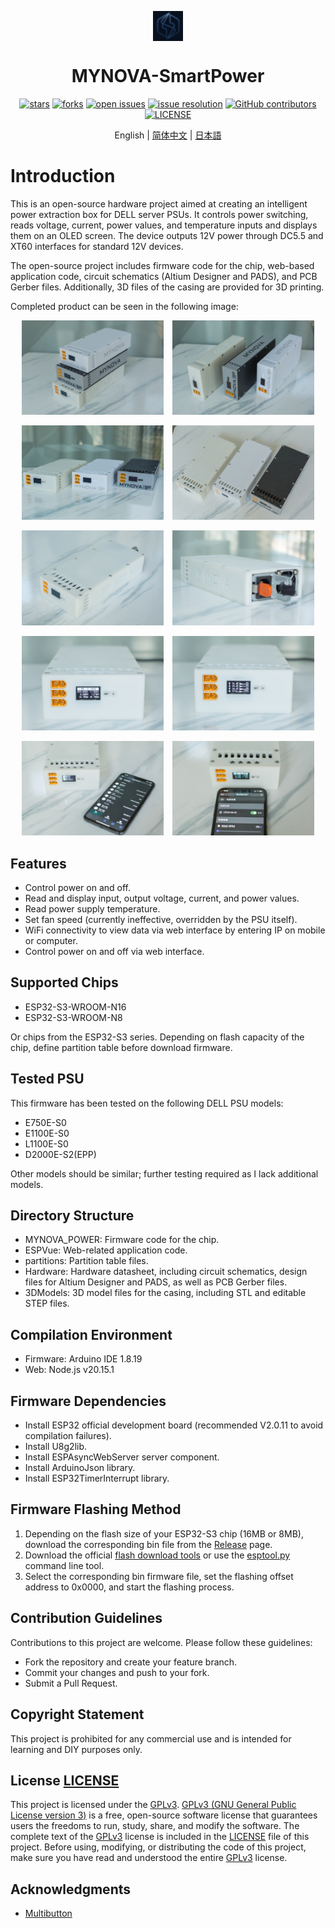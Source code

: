 <div id="top">
<p align="center">
  <img src="images/icon.png" width="48px" style="vertical-align:middle;display: inline-block;">

  <h1 align="center">MYNOVA-SmartPower</h1>
</p>
</div>
<div align="center">

[![stars](https://img.shields.io/github/stars/Tomosawa/MYNOVA-SmartPower.svg)](https://github.com/Tomosawa/MYNOVA-SmartPower)
[![forks](https://img.shields.io/github/forks/Tomosawa/MYNOVA-SmartPower.svg)](https://github.com/Tomosawa/MYNOVA-SmartPower)
[![open issues](https://img.shields.io/github/issues-raw/Tomosawa/MYNOVA-SmartPower.svg)](https://github.com/Tomosawa/MYNOVA-SmartPower/issues)
[![issue resolution](https://img.shields.io/github/issues-closed-raw/Tomosawa/MYNOVA-SmartPower.svg)](https://github.com/Tomosawa/MYNOVA-SmartPower/issues)
[![GitHub contributors](https://img.shields.io/github/contributors/Tomosawa/MYNOVA-SmartPower)](https://github.com/Tomosawa/MYNOVA-SmartPower/graphs/contributors)
[![LICENSE](https://img.shields.io/github/license/Tomosawa/MYNOVA-SmartPower)](https://github.com/Tomosawa/MYNOVA-SmartPower/blob/master/LICENSE)

English | [简体中文](README_zh-CN.md) | [日本語](README_ja-JP.md)

</div>

# Introduction

This is an open-source hardware project aimed at creating an intelligent power extraction box for DELL server PSUs. It controls power switching, reads voltage, current, power values, and temperature inputs and displays them on an OLED screen. The device outputs 12V power through DC5.5 and XT60 interfaces for standard 12V devices.

The open-source project includes firmware code for the chip, web-based application code, circuit schematics (Altium Designer and PADS), and PCB Gerber files. Additionally, 3D files of the casing are provided for 3D printing.


Completed product can be seen in the following image:

<center>

<p float="left">
  <img src="images/7.jpg" alt="Image 1" width="45%" style="margin-right:10px;"/>
  <img src="images/8.jpg" alt="Image 2" width="45%" />
</p>
<p float="left">
  <img src="images/9.jpg" alt="Image 1" width="45%" style="margin-right:10px;"/>
  <img src="images/10.jpg" alt="Image 2" width="45%" />
</p>
<p float="left">
  <img src="images/1.jpg" alt="Image 1" width="45%" style="margin-right:10px;"/>
  <img src="images/2.jpg" alt="Image 2" width="45%" />
</p>
<p float="left">
  <img src="images/3.jpg" alt="Image 1" width="45%" style="margin-right:10px;"/>
  <img src="images/4.jpg" alt="Image 2" width="45%" />
</p>
<p float="left">
  <img src="images/5.jpg" alt="Image 1" width="45%" style="margin-right:10px;"/>
  <img src="images/6.jpg" alt="Image 2" width="45%" />
</p>

</center>

## Features

- Control power on and off.
- Read and display input, output voltage, current, and power values.
- Read power supply temperature.
- Set fan speed (currently ineffective, overridden by the PSU itself).
- WiFi connectivity to view data via web interface by entering IP on mobile or computer.
- Control power on and off via web interface.

## Supported Chips

- ESP32-S3-WROOM-N16
- ESP32-S3-WROOM-N8

Or chips from the ESP32-S3 series. Depending on flash capacity of the chip, define partition table before download firmware.

## Tested PSU

This firmware has been tested on the following DELL PSU models:
- E750E-S0
- E1100E-S0
- L1100E-S0
- D2000E-S2(EPP)

Other models should be similar; further testing required as I lack additional models.

## Directory Structure

- MYNOVA_POWER: Firmware code for the chip.
- ESPVue: Web-related application code.
- partitions: Partition table files.
- Hardware: Hardware datasheet, including circuit schematics, design files for Altium Designer and PADS, as well as PCB Gerber files.
- 3DModels: 3D model files for the casing, including STL and editable STEP files.

## Compilation Environment

- Firmware: Arduino IDE 1.8.19
- Web: Node.js v20.15.1

## Firmware Dependencies

- Install ESP32 official development board (recommended V2.0.11 to avoid compilation failures).
- Install U8g2lib.
- Install ESPAsyncWebServer server component.
- Install ArduinoJson library.
- Install ESP32TimerInterrupt library.

## Firmware Flashing Method

1. Depending on the flash size of your ESP32-S3 chip (16MB or 8MB), download the corresponding bin file from the [Release](https://github.com/Tomosawa/MYNOVA-SmartPower/releases) page.
2. Download the official [flash download tools](https://www.espressif.com/en/support/download/other-tools) or use the [esptool.py](https://github.com/espressif/esptool) command line tool.
3. Select the corresponding bin firmware file, set the flashing offset address to 0x0000, and start the flashing process.

## Contribution Guidelines

Contributions to this project are welcome. Please follow these guidelines:
- Fork the repository and create your feature branch.
- Commit your changes and push to your fork.
- Submit a Pull Request.

## Copyright Statement

This project is prohibited for any commercial use and is intended for learning and DIY purposes only.

## License [LICENSE](LICENSE)

This project is licensed under the [GPLv3](LICENSE). [GPLv3 (GNU General Public License version 3)](LICENSE) is a free, open-source software license that guarantees users the freedoms to run, study, share, and modify the software.
The complete text of the [GPLv3](LICENSE) license is included in the [LICENSE](LICENSE) file of this project. Before using, modifying, or distributing the code of this project, make sure you have read and understood the entire [GPLv3](LICENSE) license.

## Acknowledgments

- [Multibutton](https://github.com/0x1abin/MultiButton)